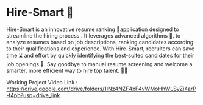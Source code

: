 # Hire-Smart 💼
Hire-Smart is an innovative resume ranking 🥇application designed to streamline the hiring process . It leverages advanced algorithms 👾. to analyze resumes based on job descriptions, ranking candidates according to their qualifications and experience. With Hire-Smart, recruiters can save time ⌛ and effort by quickly identifying the best-suited candidates for their job openings 💼. Say goodbye to manual resume screening and welcome a smarter, more efficient way to hire top talent. 💼💡

Working Project Video Link : https://drive.google.com/drive/folders/1INz4NZF4xF4vWMoHhWLSyZi4arP-t4pb?usp=drive_link
